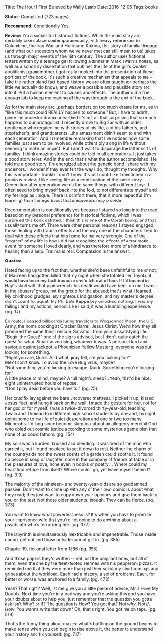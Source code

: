 Title: The Hour I First Believed by Wally Lamb
Date: 2016-12-05
Tags: books

**Status:** Completed (723 pages)

**Recommend:** Conditionally Yes

**Review:** I'm a sucker for historical fictions. While the main story arc certainly takes place contemporaneously, with 
heavy references to Columbine, the Iraq War, and Hurricane Katrina, this story of familial lineage (and what our 
ancestors whom we've never met can still mean to us) takes us through major events of the 19th century. The author 
uses fictional letters written by a teenage girl following a dinner at Mark Twain's house, as well as a scholarly 
dissertation that outlines the life of the girl's Quaker abolitionist grandmother. I got really hooked into the 
presentation of these portions of the book. It's such a creative mechanism that appeals to me - take the rather bland 
fact based history we are often taught (or perhaps the little we actually do know), and weave a possible and plausible 
story arc into it. Put a human element to causes and effects. The author did a fine enough job to keep me reading all 
the way through to the end of the book.

As for the main story arc...perhaps borders on too much drama for me, as in "like this much could REALLY happen to 
someone." But, I have to admit, given the ancestor drama unearthed it's not all that surprising that so much happens 
to our protagonist. I recently drove to Big Sur with an older gentleman who regaled me with stories of his life, and 
his father's, and stepfather's, and grandparents'...the amazement didn't seem to end with each generation. And I 
remember remarking that I've noticed how some families just seem to be involved, while others ply along in life 
without seeming to make an impact. But I don't want to disparage the latter sorts of families. I think amazing stories 
could be told in all generations. It just takes a good story teller. And in the end, that's what the author 
accomplished. He told me a good story. I'm energized about the genetic bond I share with my ancestors. I wonder if 
they ever felt the way I do, thought my thoughts. Why this is important - frankly I don't know. It's just cool. Like I 
mentioned in a previous review, I like seeing life as a continuation of the same story. Generation after generation we 
do the same things, with different toys. I often need to bring myself back into the fold, to not differentiate myself 
and my feelings as unique. There is comfort there, that is more impactful (I'm learning) than the ego boost that 
uniqueness may provide.

Recommendation is conditionally yes because I stayed so long into the read based on my personal preference for 
historical fictions, which I was surprised this book satiated. I think this is one of the Oprah books, and that 
usually turns me off. There were other personal reasons I stayed engaged, those dealing with trauma effects and the 
way one of the characters tried to deal with these effects that hits home for me very strongly. One of the "regrets" 
of my life is how I did not recoginize the effects of a traumatic event for someone I loved dearly, and was therefore 
more of a hindrance to healing than a help. Trauma is real. Compassion is the answer. 

**Quotes:**

Hated facing up to the fact that, whether she'd been unfaithful to me or not, if Maureen had gotten killed that icy 
night when she totaled her Toyota, it would have been my fault because she'd left out of fear. If I'd bashed in Hay's 
skull with that pipe wrench, his death would have been on me. I *was* in the abusers' group, not the group for the 
abused; that's what I learned. My childhood grudges, my righteous indignation, and my master's degree didn't count for 
squat. My Phi Beta Kappa key unlocked nothing. I was my failings and my actions, period. Like I said, it was a 
humbling experience. (pg. 14)

En route, I passed billboards luring travelers to Wequonnoc Moon, the U.S. Army, the home cooking at Cracker Barrel, 
Jesus Christ. Weird how they all promised the same thing: rescue. Salvation from your dissatisfying life. "Begin the 
Quest!" one of the signs advised, but I didn't quite catch the quest for what. Smart advertising, whatever it was. A 
personal lord and savior, a casino jackpot, a Phoenician Yellow Mustang: everyone was out looking for something.  
"Right you are, Quirk. And what, pray tell, are you looking for?"  
Me? I don't know. To avoid the Love Bug virus, 
maybe?  
"Not something you're looking to escape, Quirk. Something you're looking for."  
A little peace of mind, maybe? A 
full night's sleep?...Yeah, that'd be nice: eight uninterrupted hours of repose.  
"Don't play dead before you have 
to." (pg. 75)

Her crucifix lay against the bare uncovered mattress. I picked it up, kissed Jesus' feet, and hung it back on the 
wall. I made the gesture for her, not for her god or for myself. I was a twice-divorced thirty-year-old, teaching 
Twain and Thoreau to indifferent high school students by day and, by night, going home to my life of quiet desperation 
and one or two too many Michelobs. I'd long since become skeptical about an allegedly merciful God who doled out 
cosmic justice according to some mysterious game plan that none of us could fathom. (pg. 154)

My soul was a burden, bruised and bleeding. It was tired of the man who 
carried it, but I found no place to set it down to rest. Neither the charm of the countryside nor the sweet scents of 
a garden could soothe it. It found no peace in song or laughter, none in the company of friends at table or in the 
pleasures of love, none even in books or poetry.... Where could my heart find refuge from itself? Where could I go, 
yet leave myself behind? (pg. 319)

The majority of the nineteen- and twenty-year-olds are so goddamned passive. Don't want to come up with any of their 
*own* opinions about what they read; they just want to copy down *your* opinions and give them back to you on the 
test. Not those older students, though. They can be fierce. (pg. 373)

You want to know what powerlessness is? It's when you have to promise your imprisoned wife that you're not going to 
do anything about a psychpath who's terrorizing her. (pg. 377)

The labyrinth is simultaneously inextricable and impenetrable. Those inside cannot get out and those outside cannot 
get in. (pg. 385)

Chapter 19, fictional letter from 1886 (pg. 395)

And those papers they'd written -- not just the poignant ones, but all of them, even the one by the fleet-footed 
Hermes with his pepperoni pizzas. It reminded me that they were more than just their scholarly shortcomings and gripes 
about the workload. Each had a history, a set of problems. Each, for better or worse, was anchored to a family. (pg. 
472)

Yeah? That right? Well, let me give you a little piece of advice, Mr. I Have My Doubts. Next time you're in a bad way 
and you're asking this god you have your doubts about to help you, just remember that the question you gotta ask isn't 
Why? or If? The question is How? You got that? Not *why*. Not *if*. *How*. You wanna write that down? Oh, that's 
right. You got me on tape. (pg. 519)

That's the funny thing about mazes: what's baffling on the ground begins to make sense when you can begin to rise 
above it, the better to understand your history and fix yourself. (pg. 717) 
